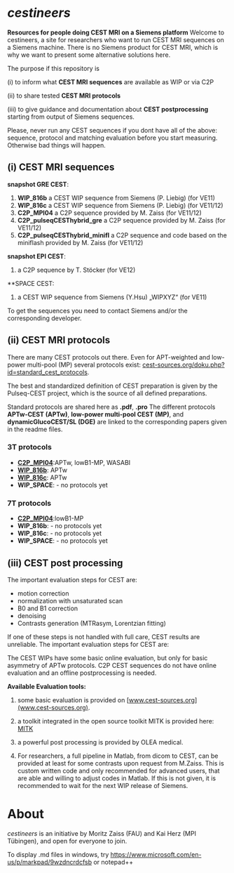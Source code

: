 # *cestineers*
**Resources for people doing CEST MRI on a Siemens platform**
Welcome to cestineers, a site for researchers who want to run CEST MRI sequences on a Siemens machine. There is no Siemens product for CEST MRI, which is why we want to present some alternative solutions here.

The purpose if this repository is

(i) to inform what **CEST MRI sequences** are available as WIP or via C2P

(ii) to share tested **CEST MRI protocols**

(iii) to give guidance and documentation about **CEST postprocessing** starting from output of Siemens sequences.

Please, never run any CEST sequences if you dont have all of the above: sequence, protocol and matching evaluation before you start measuring. Otherwise bad things will happen.

## (i) CEST MRI sequences ##

**snapshot GRE CEST**:
1. **WIP_816b** a CEST WIP sequence from Siemens (P. Liebig) (for VE11)
2. **WIP_816c** a CEST WIP sequence from Siemens (P. Liebig) (for VE11/12)
3. **C2P_MPI04** a C2P sequence provided by M. Zaiss (for VE11/12)
4. **C2P_pulseqCESThybrid_gre** a C2P sequence provided by M. Zaiss (for VE11/12)
5. **C2P_pulseqCESThybrid_minifl** a C2P sequence and code based on the miniflash provided by M. Zaiss (for VE11/12)

**snapshot EPI CEST**:
1. a C2P sequence by T. Stöcker (for VE12)

**SPACE CEST:
1. a CEST WIP sequence from Siemens (Y.Hsu) „WIPXYZ“ (for VE11)

To get the sequences you need to contact Siemens and/or the corresponding developer.
   
## (ii) CEST MRI protocols ##
There are many CEST protocols out there. Even for APT-weighted and low-power multi-pool (MP) several protocols exist: [cest-sources.org/doku.php?id=standard_cest_protocols](http://cest-sources.org/doku.php?id=standard_cest_protocols). 

The best and standardized definition of CEST preparation is given by the Pulseq-CEST project, which is the source of all defined preparations.

Standard protocols are shared here as **.pdf**, **.pro** 
The different protocols **APTw-CEST (APTw)**, **low-power multi-pool CEST (MP)**, and **dynamicGlucoCEST/SL (DGE)** are linked to the corresponding papers given in the readme files.

### 3T protocols ###
 - **[C2P_MPI04](prot/3T/snapshot_GRE/)**:APTw, lowB1-MP, WASABI
 - **[WIP_816b](prot/3T/snapshot_GRE/)**: APTw
 - **[WIP_816c](prot/3T/snapshot_GRE/)**: APTw
 - **WIP_SPACE**: - no protocols yet

### 7T protocols ###
 - **[C2P_MPI04](/prot/7T/snapshot_GRE/)**:lowB1-MP
 - **WIP_816b**: - no protocols yet
 - **WIP_816c**: - no protocols yet
 - **WIP_SPACE**: - no protocols yet

## (iii) CEST post processing ##
The important evaluation steps for CEST are:
 - motion correction
 - normalization with unsaturated scan
 - B0 and B1 correction
 - denoising
 - Contrasts generation (MTRasym, Lorentzian fitting)
 
 If one of these steps is not handled with full care, CEST results are unreliable.
 The important evaluation steps for CEST are:

The CEST WIPs have some basic online evaluation, but only for  basic asymmetry of APTw protocols.
C2P CEST sequences do not have online evaluation and an offline postprocessing is needed.

**Available Evaluation tools:**

 1. some basic evaluation is provided on [www.cest-sources.org](www.cest-sources.org).
 
 2. a toolkit integrated in the open source toolkit MITK is provided here: [MITK](MITK)
 
 4. a powerful post processing is provided by OLEA medical.
 
 5. For researchers, a full pipeline in Matlab, from dicom to CEST, can be provided at least for some contrasts upon request from M.Zaiss.
 This is custom written code and only recommended for advanced users, that are able and willing to adjust codes in Matlab.
 If this is not given, it is recommended to wait for the next WIP release of Siemens.
 
 
   
# About
*cestineers* is an initiative by Moritz Zaiss (FAU) and Kai Herz (MPI Tübingen), and open for everyone to join. 

 To display .md files in windows, try https://www.microsoft.com/en-us/p/markpad/9wzdncrdcfsb or notepad++
 
 
